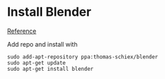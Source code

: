 # Install Blender

[Reference](http://ubuntuhandbook.org/index.php/2016/03/blender-2-77-released/)

Add repo and install with
```shell
sudo add-apt-repository ppa:thomas-schiex/blender
sudo apt-get update
sudo apt-get install blender
```
